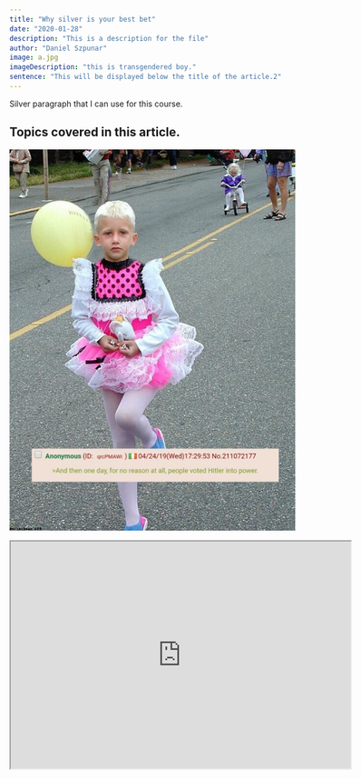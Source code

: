 ```yaml
---
title: "Why silver is your best bet"
date: "2020-01-28"
description: "This is a description for the file"
author: "Daniel Szpunar"
image: a.jpg
imageDescription: "this is transgendered boy."
sentence: "This will be displayed below the title of the article.2"
---
```


Silver paragraph that I can use for this course.

## Topics covered in this article.
![Boy in a dress](./boy.jpg)

<iframe src="https://www.youtube.com/embed/2Xc9gXyf2G4" width="600" height="400"></iframe>